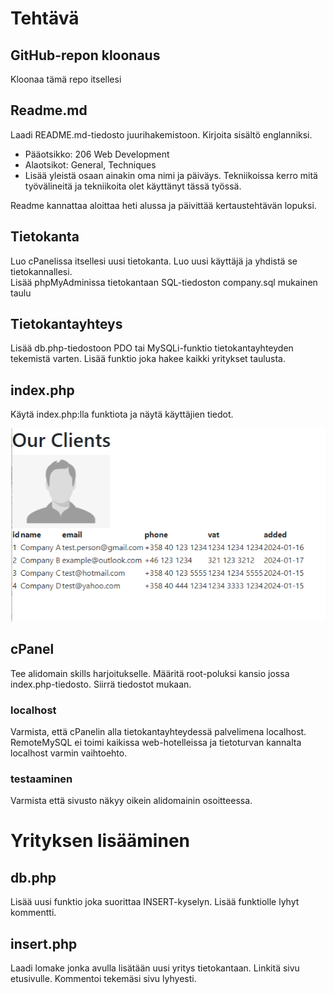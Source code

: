 # Tehtävä

## GitHub-repon kloonaus
Kloonaa tämä repo itsellesi

## Readme.md
Laadi README.md-tiedosto juurihakemistoon. Kirjoita sisältö englanniksi.
- Pääotsikko: 206 Web Development
- Alaotsikot: General, Techniques
- Lisää yleistä osaan ainakin oma nimi ja päiväys. Tekniikoissa kerro mitä työvälineitä ja tekniikoita olet käyttänyt tässä työssä. 

Readme kannattaa aloittaa heti alussa ja päivittää kertaustehtävän lopuksi.

## Tietokanta
Luo cPanelissa itsellesi uusi tietokanta. Luo uusi käyttäjä ja yhdistä se tietokannallesi.  
Lisää phpMyAdminissa tietokantaan SQL-tiedoston company.sql mukainen taulu

## Tietokantayhteys
Lisää db.php-tiedostoon PDO tai MySQLi-funktio tietokantayhteyden tekemistä varten. Lisää funktio joka hakee kaikki yritykset taulusta.

## index.php
Käytä index.php:lla funktiota ja näytä käyttäjien tiedot.

![Esimerkki](/example/example.png)

## cPanel
Tee alidomain skills harjoitukselle. Määritä root-poluksi kansio jossa index.php-tiedosto. Siirrä tiedostot mukaan.

### localhost
Varmista, että cPanelin alla tietokantayhteydessä palvelimena localhost. RemoteMySQL ei toimi kaikissa web-hotelleissa ja tietoturvan kannalta localhost varmin vaihtoehto.

### testaaminen
Varmista että sivusto näkyy oikein alidomainin osoitteessa.

# Yrityksen lisääminen
## db.php
Lisää uusi funktio joka suorittaa INSERT-kyselyn. Lisää funktiolle lyhyt kommentti.

## insert.php
Laadi lomake jonka avulla lisätään uusi yritys tietokantaan. Linkitä sivu etusivulle. Kommentoi tekemäsi sivu lyhyesti.